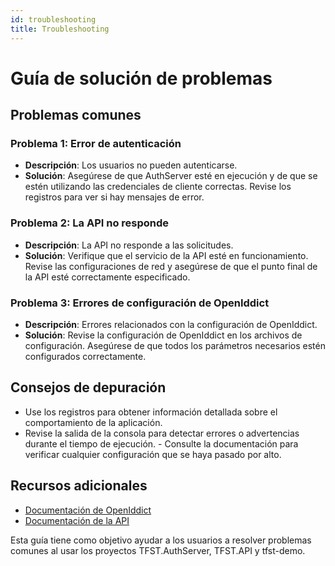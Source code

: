 ```yaml
---
id: troubleshooting
title: Troubleshooting
---
```


# Guía de solución de problemas

## Problemas comunes

### Problema 1: Error de autenticación
- **Descripción**: Los usuarios no pueden autenticarse.
- **Solución**: Asegúrese de que AuthServer esté en ejecución y de que se estén utilizando las credenciales de cliente correctas. Revise los registros para ver si hay mensajes de error.

### Problema 2: La API no responde
- **Descripción**: La API no responde a las solicitudes.
- **Solución**: Verifique que el servicio de la API esté en funcionamiento. Revise las configuraciones de red y asegúrese de que el punto final de la API esté correctamente especificado.

### Problema 3: Errores de configuración de OpenIddict
- **Descripción**: Errores relacionados con la configuración de OpenIddict.
- **Solución**: Revise la configuración de OpenIddict en los archivos de configuración. Asegúrese de que todos los parámetros necesarios estén configurados correctamente.

## Consejos de depuración
- Use los registros para obtener información detallada sobre el comportamiento de la aplicación.
- Revise la salida de la consola para detectar errores o advertencias durante el tiempo de ejecución. - Consulte la documentación para verificar cualquier configuración que se haya pasado por alto.

## Recursos adicionales
- [Documentación de OpenIddict](https://documentation.openiddict.com/)
- [Documentación de la API](./architecture/api.md)

Esta guía tiene como objetivo ayudar a los usuarios a resolver problemas comunes al usar los proyectos TFST.AuthServer, TFST.API y tfst-demo.